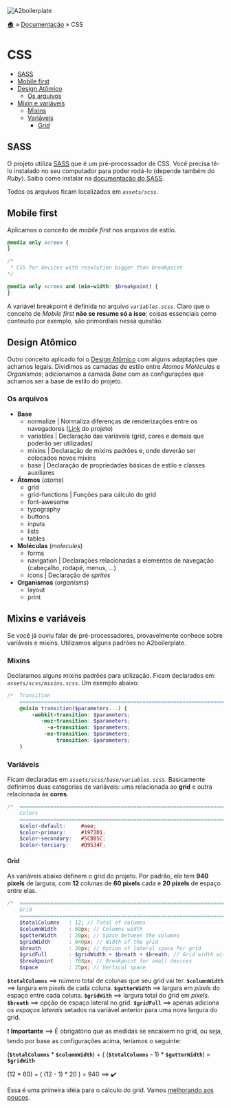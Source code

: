 ![A2boilerplate](https://cloud.githubusercontent.com/assets/1345662/4002471/12af2f4c-296d-11e4-8c6d-ddee89d68c85.png)

[:house:](../../../) » [Documentação](index.md) » CSS

# CSS

* [SASS](#sass)
* [Mobile first](#mobile-first)
* [Design Atômico](#design-at%C3%B4mico)
    * [Os arquivos](#os-arquivos)
* [Mixin e variáveis](#mixins-e-vari%C3%A1veis)
    * [Mixins](#mixins)
    * [Variáveis](#vari%C3%A1veis)
        - [Grid](#grid)

## SASS

O projeto utiliza [SASS](http://sass-lang.com/) que é um pré-processador de CSS. Você precisa tê-lo instalado no seu computador para poder rodá-lo (depende também do _Ruby_). Saiba como instalar na [documentação do SASS](http://sass-lang.com/install).

Todos os arquivos ficam localizados em _`assets/scss`_.

## Mobile first

Aplicamos o conceito de _mobile first_ nos arquivos de estilo.

```scss
@media only screen {
}

/*
 * CSS for devices with resolution bigger than breakpoint
*/

@media only screen and (min-width: $breakpoint) {
}
```

A variável breakpoint é definida no arquivo _`variables.scss`_. Claro que o conceito de _Mobile first_ **não se resume só a isso**; coisas essenciais como conteúdo por exemplo, são primordiais nessa questão.

## Design Atômico

Outro conceito aplicado foi o [Design Atômico](http://bradfrostweb.com/blog/post/atomic-web-design/) com alguns adaptações que achamos legais. Dividimos as camadas de estilo entre _Átomos_ _Moléculas_ e _Organismos_; adicionamos a camada _Base_ com as configurações que achamos ser a base de estilo do projeto.

### Os arquivos

* **Base**
    * normalize | Normaliza diferenças de renderizações entre os navegadores ([Link](http://necolas.github.com/normalize.css/) do projeto)
    * variables | Declaração das variáveis (grid, cores e demais que poderão ser utilizadas)
    * mixins | Declaração de mixins padrões e, onde deverão ser colocados novos mixins
    * base | Declaração de propriedades básicas de estilo e classes auxiliares
* **Átomos** (_atoms_)
    * grid
    * grid-functions | Funções para cálculo do grid
    * font-awesome
    * typography
    * buttons
    * inputs
    * lists
    * tables
* **Moléculas** (_molecules_)
    * forms
    * navigation | Declarações relacionadas a elementos de navegação (cabeçalho, rodapé, menus, ...)
    * icons | Declaração de _sprites_
* **Organismos** (_organisms_)
    * layout
    * print

## Mixins e variáveis

Se você já ouviu falar de pré-processadores, provavelmente conhece sobre variáveis e mixins. Utilizamos alguns padrões no A2boilerplate.

### Mixins

Declaramos alguns mixins padrões para utilização. Ficam declarados em: _`assets/scss/mixins.scss`_. Um exemplo abaixo:

```scss
/*  Transition
    ========================================================================== */
    @mixin transition($parameters...) {
        -webkit-transition: $parameters;
           -moz-transition: $parameters;
             -o-transition: $parameters;
            -ms-transition: $parameters;
                transition: $parameters;
    }
```

### Variáveis

Ficam declaradas em _`assets/scss/base/variables.scss`_. Basicamente definimos duas categorias de variáveis: uma relacionada ao **grid** e outra relacionada às **cores**.

```scss
/*  ==========================================================================
    Colors
    ========================================================================== */
    $color-default:     #eee;
    $color-primary:     #1972D1;
    $color-secondary:   #5CB85C;
    $color-terciary:    #D9534F;
```

#### Grid

As variáveis abaixo definem o grid do projeto. Por padrão, ele tem **940 pixels** de largura, com **12** colunas de **60 pixels** cada e **20 pixels** de espaço entre elas.

```scss
/*  ==========================================================================
    Grid
    ========================================================================== */
    $totalColumns   : 12; // Total of columns
    $columnWidth    : 60px; // Columns width
    $gutterWidth    : 20px; // Space between the columns
    $gridWidth      : 940px; // Width of the grid 
    $breath         : 20px; // Option of lateral space for grid
    $gridFull       : $gridWidth + $breath + $breath; // Grid width with lateral space
    $breakpoint     : 768px; // Breakpoint for small devices
    $space          : 25px; // Vertical space
```

**`$totalColumns`** ==> número total de colunas que seu grid vai ter.
**`$columnWidth`** ==> largura em _pixels_ de cada coluna.
**`$gutterWidth`** ==> largura em _pixels_ do espaço entre cada coluna.
**`$gridWith`** ==> largura total do grid em _pixels_.
**`$breath`** ==> opção de espaço lateral no grid.
**`$gridFull`** ==> apenas adiciona os _espaços laterais_ setados na variável anterior para uma nova largura do grid.

:exclamation: **Importante** ==> É obrigatório que as medidas se encaixem no grid, ou seja, tendo por base as configurações acima, teríamos o seguinte:

(**`$totalColumns`** * **`$columnWidth`**) + ( (**`$totalColumns`** - 1) *  **`$gutterWidth`**) = **`$gridWith`**

(12 * 60) + ( (12 - 1) * 20 ) = 940 ==> :heavy_check_mark:

Essa é uma primeira idéia para o cálculo do grid. Vamos [melhorando aos poucos](../../#atualiza%C3%A7%C3%A3o).